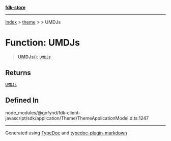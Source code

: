 [**fdk-store**](../../../README.md)
***

[Index](../../../API.md) > [theme](../../README.md) > [<internal>](../README.md) > UMDJs

# Function: UMDJs

> **UMDJs**(): [`UMDJs`](../type-aliases/type-alias.UMDJs.md)

## Returns

[`UMDJs`](../type-aliases/type-alias.UMDJs.md)

## Defined In

node\_modules/@gofynd/fdk-client-javascript/sdk/application/Theme/ThemeApplicationModel.d.ts:1247

***
Generated using [TypeDoc](https://typedoc.org/) and [typedoc-plugin-markdown](https://www.npmjs.com/package/typedoc-plugin-markdown)
